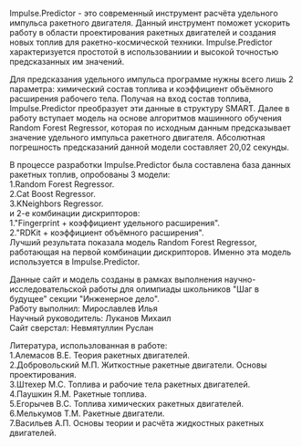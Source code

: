 Impulse.Predictor - это современный инструмент расчёта удельного импульса ракетного двигателя. Данный инструмент поможет ускорить работу в области проектирования ракетных двигателей и создания новых топлив для ракетно-космической техники. Impulse.Predictor  характеризуется простотой в использованиии и высокой точностью предсказанных им значений.  

Для предсказания удельного импульса программе нужны всего лишь 2 параметра: химический состав топлива и коэффициент объёмного расширения рабочего тела. Получая на вход состав топлива, Impulse.Predictor преобразует эти данные в структуру SMART. Далее в работу вступает модель на основе алгоритмов машинного обучения Random Forest Regressor,  которая по исходным данным предсказывает значение удельного импульса ракетного двигателя. Абсолютная погрешность предсказаний данной модели составляет 20,02 секунды.  

В процессе разработки Impulse.Predictor была составлена база данных ракетных топлив, опробованы 3 модели:                
1.Random Forest Regressor.                       
2.Cat Boost Regressor.     
3.KNeighbors Regressor.   
и 2-е комбинации дискрипторов:                 
1."Fingerprint + коэффициент удельного расширения".                
2."RDKit + коэффициент объёмного расширения".                          
Лучший результата показала модель Random Forest Regressor, работающая на первой комбинации дискрипторов. Именно эта модель используется в Impulse.Predictor.                  

Данные сайт и модель созданы в рамках выполнения научно-исследовательской работы для олимпиады школьников "Шаг в будущее" секции "Инженерное дело".             
Работу выполнил: Мирославлев Илья         
Научный руководитель: Луканов Михаил             
Сайт сверстал: Невмятуллин Руслан               

Литература, использлованная в работе:            
1.Алемасов В.Е. Теория ракетных двигателей.                                  
2.Добровольский М.П. Житкостные ракетные двигатели. Основы проектирования.                         
3.Штехер М.С. Топлива и рабочие тела ракетных двигателей.                      
4.Паушкин Я.М. Ракетные топлива.                          
5.Егорычев В.С. Топлива химических ракетных двигателей.                                
6.Мелькумов Т.М. Ракетные двигатели.                               
7.Васильев А.П. Основы теории и расчёта жидкостных ракетных двигателей.                                
